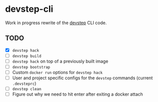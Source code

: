 # devstep-cli

Work in progress rewrite of the [devstep](http://fgrehm.viewdocs.io/devstep) CLI code.

## TODO

* [x] `devstep hack`
* [ ] `devstep build`
* [ ] `devstep hack` on top of a previously built image
* [ ] `devstep bootstrap`
* [ ] Custom `docker run` options for `devstep hack`
* [ ] User and project specific configs for the `devstep` commands (current `.devsteprc`)
* [ ] `devstep clean`
* [ ] Figure out why we need to hit enter after exiting a docker attach

